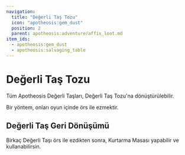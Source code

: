 ```yaml
---
navigation:
  title: "Değerli Taş Tozu"
  icon: "apotheosis:gem_dust"
  position: 2
  parent: apotheosis:adventure/affix_loot.md
item_ids:
  - apotheosis:gem_dust
  - apotheosis:salvaging_table
---
```


# Değerli Taş Tozu

<ItemImage id="apotheosis:gem_dust" />

Tüm Apotheosis Değerli Taşları, 
<Color id="blue">Değerli Taş Tozu</Color>'na dönüştürülebilir.

Bir yöntem, onları oyun içinde örs ile ezmektir.

## Değerli Taş Geri Dönüşümü

Birkaç Değerli Taşı örs ile ezdikten sonra, <Color id="blue">Kurtarma Masası</Color> yapabilir ve kullanabilirsin.

<Recipe id="apotheosis:salvaging_table" />

